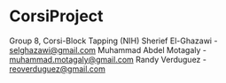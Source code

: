 # CorsiProject
Group 8, Corsi-Block Tapping (NIH)
Sherief El-Ghazawi - selghazawi@gmail.com
Muhammad Abdel Motagaly - muhammad.motagaly@gmail.com
Randy Verduguez - reoverduguez@gmail.com
